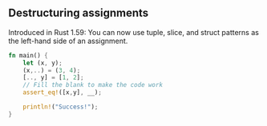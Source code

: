 ## Destructuring assignments

Introduced in Rust 1.59: You can now use tuple, slice, and struct patterns as the left-hand side of an assignment.

```rust
fn main() {
    let (x, y);
    (x,..) = (3, 4);
    [.., y] = [1, 2];
    // Fill the blank to make the code work
    assert_eq!([x,y], __);

    println!("Success!");
}
```
